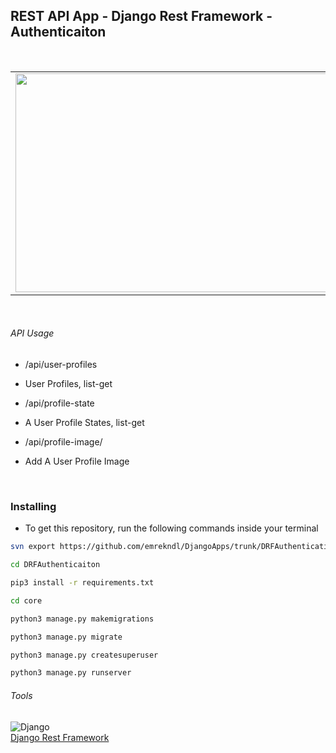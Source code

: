 ## REST API App - Django Rest Framework - Authenticaiton
<br />
<p align="center">

<table>
<tr><td>
<img src="images/drfauthapp.gif" width="650" height="350" alt=""></td><td>
</tr>
</table>
</p>
<br />

###### API Usage
- /api/user-profiles
* User Profiles, list-get
- /api/profile-state
* A User Profile States, list-get
- /api/profile-image/
* Add A User Profile Image
<br/>


### Installing

- To get this repository, run the following commands inside your terminal

```bash
svn export https://github.com/emrekndl/DjangoApps/trunk/DRFAuthentication
```

```bash
cd DRFAuthenticaiton
```

```bash
pip3 install -r requirements.txt
```

```bash
cd core
```

```bash
python3 manage.py makemigrations
```

```bash
python3 manage.py migrate
```

```bash
python3 manage.py createsuperuser
```

```bash
python3 manage.py runserver
```

###### Tools
![Django](https://img.shields.io/badge/Django-092E20?style=for-the-badge&logo=django&logoColor=white)
<br>
[Django Rest Framework](https://www.django-rest-framework.org/)

